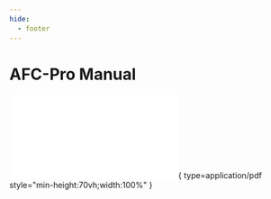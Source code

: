 ```yaml
---
hide:
  - footer
---
```


# AFC-Pro Manual

![AFC-Lite Manual](../../assets/AFC-Pro_Manual.pdf){ type=application/pdf style="min-height:70vh;width:100%" }